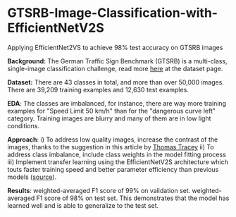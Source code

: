 # GTSRB-Image-Classification-with-EfficientNetV2S
Applying EfficientNet2VS to achieve 98% test accuracy on GTSRB images

**Background:** The German Traffic Sign Benchmark (GTSRB) is a multi-class, single-image classification challenge, read more [here](https://www.kaggle.com/datasets/meowmeowmeowmeowmeow/gtsrb-german-traffic-sign) at the dataset page. 

**Dataset:** There are 43 classes in total, and more than over 50,000 images. There are 39,209 training examples and 12,630 test examples. 

**EDA**: The classes are imbalanced, for instance, there are way more training examples for "Speed Limit 50 km/h" than for the "dangerous curve left" category. Training images are blurry and many of them are in low light conditions.

**Approach**: i) To address low quality images, increase the contrast of the images, thanks to the suggestion in this article by [Thomas Tracey](https://medium.com/@thomastracey/recognizing-traffic-signs-with-cnns-23a4ac66f7a7) ii) To address class imbalance, include class weights in the model fitting process iii) Implement transfer learning using the EfficientNetV2S architecture which touts  faster training speed and better parameter efficiency than previous models ([source](https://arxiv.org/abs/2104.00298)). 

**Results**: weighted-averaged F1 score of 99% on validation set. weighted-averaged F1 score of 98% on test set. This demonstrates that the model has learned well and is able to generalize to the test set.
